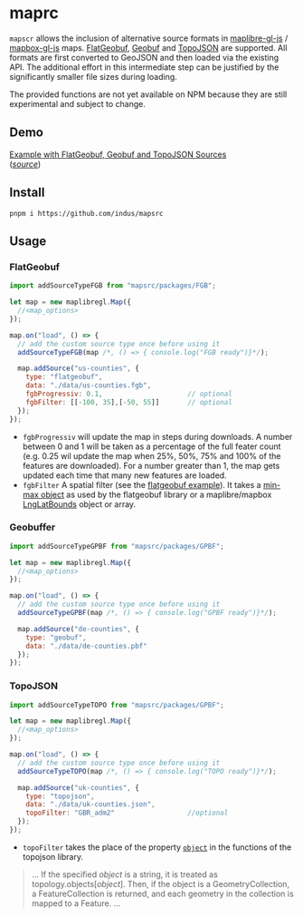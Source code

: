 # maprc

`mapscr` allows the inclusion of alternative source formats in [maplibre-gl-js](https://github.com/maplibre/maplibre-gl-js) / [mapbox-gl-js](https://github.com/mapbox/mapbox-gl-js) maps. [FlatGeobuf](https://github.com/flatgeobuf/flatgeobuf), [Geobuf](https://github.com/mapbox/geobuf) and [TopoJSON](https://github.com/topojson/topojson) are supported. All formats are first converted to GeoJSON and then loaded via the existing API. The additional effort in this intermediate step can be justified by the significantly smaller file sizes during loading.

The provided functions are not yet available on NPM because they are still experimental and subject to change.

## Demo
[Example with FlatGeobuf, Geobuf and TopoJSON Sources](https://mapsrc.js.org/)   
([*source*](https://github.com/indus/mapsrc/blob/main/src/main.ts#L25-L104))


## Install

```
pnpm i https://github.com/indus/mapsrc
```

## Usage

### FlatGeobuf

```js
import addSourceTypeFGB from "mapsrc/packages/FGB";

let map = new maplibregl.Map({
  //<map_options>
});

map.on("load", () => {
  // add the custom source type once before using it
  addSourceTypeFGB(map /*, () => { console.log("FGB ready")}*/);

  map.addSource("us-counties", {
    type: "flatgeobuf",
    data: "./data/us-counties.fgb",
    fgbProgressiv: 0.1,                     // optional
    fgbFilter: [[-100, 35],[-50, 55]]       // optional
  });
});
```

- `fgbProgressiv` will update the map in steps during downloads. A number between 0 and 1 will be taken as a percentage of the full feater count (e.g. 0.25 wil update the map when 25%, 50%, 75% and 100% of the features are downloaded). For a number greater than 1, the map gets updated each time that many new features are loaded.  
- `fgbFilter` A spatial filter (see the [flatgeobuf example](https://flatgeobuf.org/examples/leaflet/filtered.html)). It takes a [min-max object](https://github.com/flatgeobuf/flatgeobuf/blob/master/examples/leaflet/filtered.html#L56-L61) as used by the flatgeobuf library or a maplibre/mapbox [LngLatBounds](https://docs.mapbox.com/mapbox-gl-js/api/geography/#lnglatbounds) object or array.

### Geobuffer

```js
import addSourceTypeGPBF from "mapsrc/packages/GPBF";

let map = new maplibregl.Map({
  //<map_options>
});

map.on("load", () => {
  // add the custom source type once before using it
  addSourceTypeGPBF(map /*, () => { console.log("GPBF ready")}*/);

  map.addSource("de-counties", {
    type: "geobuf",
    data: "./data/de-counties.pbf"
  });
});
```

### TopoJSON

```js
import addSourceTypeTOPO from "mapsrc/packages/GPBF";

let map = new maplibregl.Map({
  //<map_options>
});

map.on("load", () => {
  // add the custom source type once before using it
  addSourceTypeTOPO(map /*, () => { console.log("TOPO ready")}*/);

  map.addSource("uk-counties", {
    type: "topojson",
    data: "./data/uk-counties.json",
    topoFilter: "GBR_adm2"                  //optional
  });
});
```

- `topoFilter` takes the place of the property [`object`](https://github.com/topojson/topojson-client/blob/master/README.md#feature) in the functions of the topojson library.
> ... If the specified *object* is a string, it is treated as topology.objects[*object*]. Then, if the object is a GeometryCollection, a FeatureCollection is returned, and each geometry in the collection is mapped to a Feature. ...